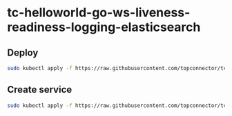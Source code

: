 # tc-helloworld-go-ws-liveness-readiness-logging-elasticsearch


## Deploy 

```bash
sudo kubectl apply -f https://raw.githubusercontent.com/topconnector/tc-helloworld-go-ws-liveness-readiness-logging-elasticsearch/master/tc-helloworld-go-ws-liveness-readiness-logging-elasticsearch-deployment.yaml
```

## Create service

```bash
sudo kubectl apply -f https://raw.githubusercontent.com/topconnector/tc-helloworld-go-ws-liveness-readiness-logging-elasticsearch/master/tc-helloworld-go-ws-liveness-readiness-logging-elasticsearch-svc.yaml
```
